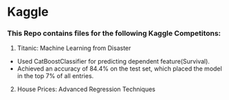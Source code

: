 # Kaggle

### This Repo contains files for the following Kaggle Competitons:
1. Titanic: Machine Learning from Disaster
* Used CatBoostClassifier for predicting dependent feature(Survival).
* Achieved an accuracy of 84.4% on the test set, which placed the model in the top 7% of all entries.
2. House Prices: Advanced Regression Techniques
